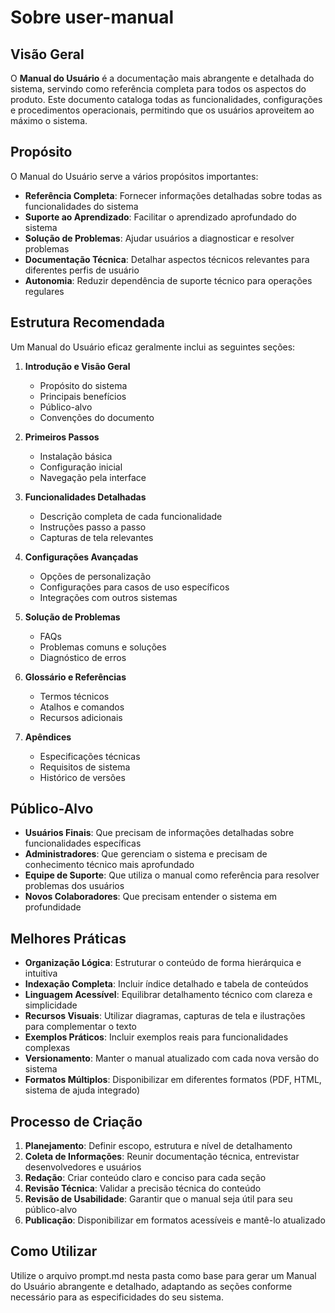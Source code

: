 # Sobre user-manual

## Visão Geral

O **Manual do Usuário** é a documentação mais abrangente e detalhada do sistema, servindo como referência completa para todos os aspectos do produto. Este documento cataloga todas as funcionalidades, configurações e procedimentos operacionais, permitindo que os usuários aproveitem ao máximo o sistema.

## Propósito

O Manual do Usuário serve a vários propósitos importantes:

- **Referência Completa**: Fornecer informações detalhadas sobre todas as funcionalidades do sistema
- **Suporte ao Aprendizado**: Facilitar o aprendizado aprofundado do sistema
- **Solução de Problemas**: Ajudar usuários a diagnosticar e resolver problemas
- **Documentação Técnica**: Detalhar aspectos técnicos relevantes para diferentes perfis de usuário
- **Autonomia**: Reduzir dependência de suporte técnico para operações regulares

## Estrutura Recomendada

Um Manual do Usuário eficaz geralmente inclui as seguintes seções:

1. **Introdução e Visão Geral**

   - Propósito do sistema
   - Principais benefícios
   - Público-alvo
   - Convenções do documento

2. **Primeiros Passos**

   - Instalação básica
   - Configuração inicial
   - Navegação pela interface

3. **Funcionalidades Detalhadas**

   - Descrição completa de cada funcionalidade
   - Instruções passo a passo
   - Capturas de tela relevantes

4. **Configurações Avançadas**

   - Opções de personalização
   - Configurações para casos de uso específicos
   - Integrações com outros sistemas

5. **Solução de Problemas**

   - FAQs
   - Problemas comuns e soluções
   - Diagnóstico de erros

6. **Glossário e Referências**

   - Termos técnicos
   - Atalhos e comandos
   - Recursos adicionais

7. **Apêndices**
   - Especificações técnicas
   - Requisitos de sistema
   - Histórico de versões

## Público-Alvo

- **Usuários Finais**: Que precisam de informações detalhadas sobre funcionalidades específicas
- **Administradores**: Que gerenciam o sistema e precisam de conhecimento técnico mais aprofundado
- **Equipe de Suporte**: Que utiliza o manual como referência para resolver problemas dos usuários
- **Novos Colaboradores**: Que precisam entender o sistema em profundidade

## Melhores Práticas

- **Organização Lógica**: Estruturar o conteúdo de forma hierárquica e intuitiva
- **Indexação Completa**: Incluir índice detalhado e tabela de conteúdos
- **Linguagem Acessível**: Equilibrar detalhamento técnico com clareza e simplicidade
- **Recursos Visuais**: Utilizar diagramas, capturas de tela e ilustrações para complementar o texto
- **Exemplos Práticos**: Incluir exemplos reais para funcionalidades complexas
- **Versionamento**: Manter o manual atualizado com cada nova versão do sistema
- **Formatos Múltiplos**: Disponibilizar em diferentes formatos (PDF, HTML, sistema de ajuda integrado)

## Processo de Criação

1. **Planejamento**: Definir escopo, estrutura e nível de detalhamento
2. **Coleta de Informações**: Reunir documentação técnica, entrevistar desenvolvedores e usuários
3. **Redação**: Criar conteúdo claro e conciso para cada seção
4. **Revisão Técnica**: Validar a precisão técnica do conteúdo
5. **Revisão de Usabilidade**: Garantir que o manual seja útil para seu público-alvo
6. **Publicação**: Disponibilizar em formatos acessíveis e mantê-lo atualizado

## Como Utilizar

Utilize o arquivo prompt.md nesta pasta como base para gerar um Manual do Usuário abrangente e detalhado, adaptando as seções conforme necessário para as especificidades do seu sistema.
